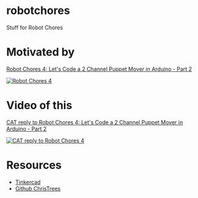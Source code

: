 # robotchores
Stuff for Robot Chores

# Motivated by
[Robot Chores 4: Let's Code a 2 Channel Puppet Mover in Arduino - Part 2](https://youtu.be/1zcfeFA7NcA?t=439)

[![Robot Chores 4](http://img.youtube.com/vi/1zcfeFA7NcA/0.jpg)](https://www.youtube.com/embed/1zcfeFA7NcA)

# Video of this
[CAT reply tp Robot Chores 4: Let's Code a 2 Channel Puppet Mover in Arduino - Part 2](https://youtu.be/uD2Cihb91kQ)

[![CAT reply to Robot Chores 4](http://img.youtube.com/vi/uD2Cihb91kQ/0.jpg)](https://youtu.be/uD2Cihb91kQ)

# Resources
+ [Tinkercad](https://www.tinkercad.com/)
+ [Github ChrisTrees](https://github.com/christrees/robotchores/)
